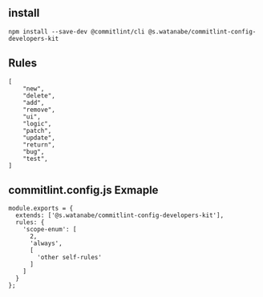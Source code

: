 ## install

```
npm install --save-dev @commitlint/cli @s.watanabe/commitlint-config-developers-kit
```

## Rules

```
[
    "new",
    "delete",
    "add",
    "remove",
    "ui",
    "logic",
    "patch",
    "update",
    "return",
    "bug",
    "test",
]
```

## commitlint.config.js Exmaple

```
module.exports = {
  extends: ['@s.watanabe/commitlint-config-developers-kit'],
  rules: {
    'scope-enum': [
      2,
      'always',
      [
        'other self-rules'
      ]
    ]
  }
};
```
